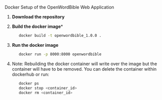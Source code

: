 Docker Setup of the OpenWordBible Web Application

1. **Download the repository**
   
2. **Build the docker image***
   ```Bash
      docker build -t openwordbible_1.0.0 .
   ```
3. **Run the docker image**
   ```Bash
      docker run -p 8000:8000 openwordbible
   ```
4. Note: Rebuilding the docker container will write over the image
   but the container will have to be removed. You can delete the container
   within dockerhub or run:
   ```Bash
      docker ps
      docker stop <container_id>
      docker rm <container_id>
   ```
